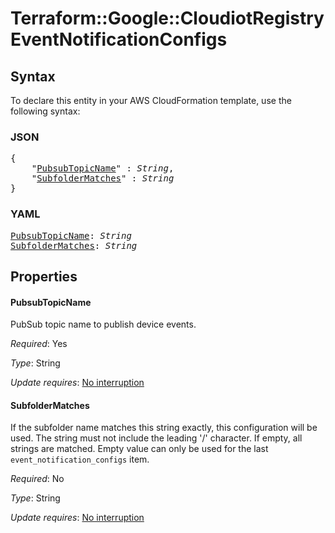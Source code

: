 # Terraform::Google::CloudiotRegistry EventNotificationConfigs

## Syntax

To declare this entity in your AWS CloudFormation template, use the following syntax:

### JSON

<pre>
{
    "<a href="#pubsubtopicname" title="PubsubTopicName">PubsubTopicName</a>" : <i>String</i>,
    "<a href="#subfoldermatches" title="SubfolderMatches">SubfolderMatches</a>" : <i>String</i>
}
</pre>

### YAML

<pre>
<a href="#pubsubtopicname" title="PubsubTopicName">PubsubTopicName</a>: <i>String</i>
<a href="#subfoldermatches" title="SubfolderMatches">SubfolderMatches</a>: <i>String</i>
</pre>

## Properties

#### PubsubTopicName

PubSub topic name to publish device events.

_Required_: Yes

_Type_: String

_Update requires_: [No interruption](https://docs.aws.amazon.com/AWSCloudFormation/latest/UserGuide/using-cfn-updating-stacks-update-behaviors.html#update-no-interrupt)

#### SubfolderMatches

If the subfolder name matches this string
exactly, this configuration will be used. The string must not include the
leading '/' character. If empty, all strings are matched. Empty value can
only be used for the last `event_notification_configs` item.

_Required_: No

_Type_: String

_Update requires_: [No interruption](https://docs.aws.amazon.com/AWSCloudFormation/latest/UserGuide/using-cfn-updating-stacks-update-behaviors.html#update-no-interrupt)

